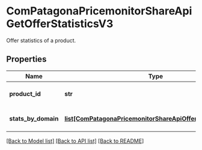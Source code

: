 # ComPatagonaPricemonitorShareApiGetOfferStatisticsV3

Offer statistics of a product.
## Properties
Name | Type | Description | Notes
------------ | ------------- | ------------- | -------------
**product_id** | **str** | Internal product identifier. | 
**stats_by_domain** | [**list[ComPatagonaPricemonitorShareApiOfferStatsPerDomain]**](ComPatagonaPricemonitorShareApiOfferStatsPerDomain.md) | List of offer statistics per domain | 

[[Back to Model list]](../README.md#documentation-for-models) [[Back to API list]](../README.md#documentation-for-api-endpoints) [[Back to README]](../README.md)


